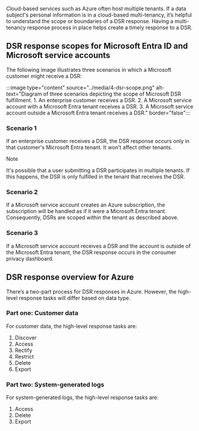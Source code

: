 Cloud-based services such as Azure often host multiple tenants. If a data subject's personal information is in a cloud-based multi-tenancy, it’s helpful to understand the scope or boundaries of a DSR response. Having a multi-tenancy response process in place helps create a timely response to a DSR.

<a name='dsr-response-scopes-for-azure-ad-and-microsoft-service-accounts'></a>

## DSR response scopes for Microsoft Entra ID and Microsoft service accounts

The following image illustrates three scenarios in which a Microsoft customer might receive a DSR:

:::image type="content" source="../media/4-dsr-scope.png" alt-text="Diagram of three scenarios depicting the scope of Microsoft DSR fulfillment. 1. An enterprise customer receives a DSR. 2. A Microsoft service account with a Microsoft Entra tenant receives a DSR. 3. A Microsoft service account outside a Microsoft Entra tenant receives a DSR." border="false":::

### Scenario 1

If an enterprise customer receives a DSR, the DSR response occurs only in that customer's Microsoft Entra tenant. It won’t affect other tenants.

> [!NOTE]
> It's possible that a user submitting a DSR participates in multiple tenants. If this happens, the DSR is only fulfilled in the tenant that receives the DSR.

### Scenario 2

If a Microsoft service account creates an Azure subscription, the subscription will be handled as if it were a Microsoft Entra tenant. Consequently, DSRs are scoped within the tenant as described above.

### Scenario 3

If a Microsoft service account receives a DSR and the account is outside of the Microsoft Entra tenant, the DSR response occurs in the consumer privacy dashboard.

## DSR response overview for Azure

There’s a two-part process for DSR responses in Azure. However, the high-level response tasks will differ based on data type.

### Part one: Customer data

For customer data, the high-level response tasks are:

1. Discover
2. Access
3. Rectify
4. Restrict
5. Delete
6. Export

### Part two: System-generated logs

For system-generated logs, the high-level response tasks are:

1. Access
2. Delete
3. Export
